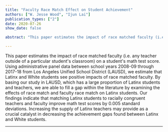 ```yaml
---
title: "Faculty Race Match Effect on Student Achievement"
authors: ["W. Jesse Wood", "Ijun Lai"]
publication_types: ["2"]
date: 2020-07-26
show_date: false

abstract: "This paper estimates the impact of race matched faculty (i.e. any teacher outside of a particular student's classroom) on a student's math test score. Using administrative panel data between school years 2008-09 through 2017-18 from Los Angeles Unified School District (LAUSD), we estimate that Latinx and White students see positive impacts of race matched faculty. By basing our study in LAUSD, which has a large proportion of Latinx students and teachers, we are able to fill a gap within the literature by examining the effects of race match and faculty race match on Latinx students. Our findings indicate that matching Latinx students to racially congruent teachers and faculty improve math test scores by 0.005 standard deviations. Increasing the supply of Latinx teachers may provide as a crucial catalyst in decreasing the achievement gaps found between Latinx and White students."

---
```


This paper estimates the impact of race matched faculty (i.e. any teacher outside of a particular student's classroom) on a student's math test score. Using administrative panel data between school years 2008-09 through 2017-18 from Los Angeles Unified School District (LAUSD), we estimate that Latinx and White students see positive impacts of race matched faculty. By basing our study in LAUSD, which has a large proportion of Latinx students and teachers, we are able to fill a gap within the literature by examining the effects of race match and faculty race match on Latinx students. Our findings indicate that matching Latinx students to racially congruent teachers and faculty improve math test scores by 0.005 standard deviations. Increasing the supply of Latinx teachers may provide as a crucial catalyst in decreasing the achievement gaps found between Latinx and White students.

---